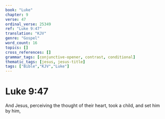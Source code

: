 ```yaml
---
book: "Luke"
chapter: 9
verse: 47
ordinal_verse: 25349
ref: "Luke 9:47"
translation: "KJV"
genre: "Gospel"
word_count: 16
topics: []
cross_references: []
grammar_tags: [conjunctive-opener, contrast, conditional]
thematic_tags: [jesus, jesus-title]
tags: ["Bible","KJV","Luke"]
---
```


# Luke 9:47

And Jesus, perceiving the thought of their heart, took a child, and set him by him,
